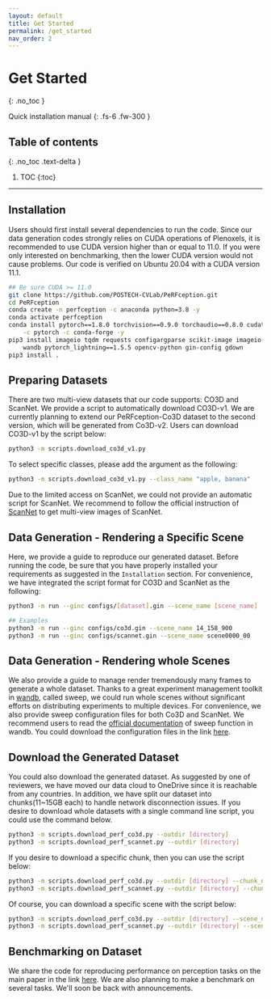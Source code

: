 ```yaml
---
layout: default
title: Get Started
permalink: /get_started
nav_order: 2
---
```


# Get Started
{: .no_toc }

Quick installation manual
{: .fs-6 .fw-300 }

## Table of contents
{: .no_toc .text-delta }

1. TOC
{:toc}

---

## Installation

Users should first install several dependencies to run the code. Since our data generation codes strongly relies on CUDA operations of Plenoxels, it is recommended to use CUDA version higher than or equal to 11.0. If you were only interested on benchmarking, then the lower CUDA version would not cause problems. Our code is verified on Ubuntu 20.04 with a CUDA version 11.1. 

```bash
## Be sure CUDA >= 11.0
git clone https://github.com/POSTECH-CVLab/PeRFception.git
cd PeRFception
conda create -n perfception -c anaconda python=3.8 -y
conda activate perfception
conda install pytorch==1.8.0 torchvision==0.9.0 torchaudio==0.8.0 cudatoolkit=11.1 \
    -c pytorch -c conda-forge -y
pip3 install imageio tqdm requests configargparse scikit-image imageio-ffmpeg piqa \
    wandb pytorch_lightning==1.5.5 opencv-python gin-config gdown
pip3 install .
```

## Preparing Datasets
There are two multi-view datasets that our code supports: CO3D and ScanNet. We provide a script to automatically download CO3D-v1. We are currently planning to extend our PeRFception-Co3D dataset to the second version, which will be generated from Co3D-v2. Users can download CO3D-v1 by the script below:
```bash
python3 -m scripts.download_co3d_v1.py
```

To select specific classes, please add the argument as the following:
```bash
python3 -m scripts.download_co3d_v1.py --class_name "apple, banana"
```

Due to the limited access on ScanNet, we could not provide an automatic script for ScanNet. We recommend to follow the official instruction of [ScanNet](http://www.scan-net.org/) to get multi-view images of ScanNet. 

## Data Generation - Rendering a Specific Scene

Here, we provide a guide to reproduce our generated dataset. Before running the code, be sure that you have properly installed your requirements as suggested in the `Installation` section. For convenience, we have integrated the script format for CO3D and ScanNet as the following:

```bash
python3 -m run --ginc configs/[dataset].gin --scene_name [scene_name]

## Examples
python3 -m run --ginc configs/co3d.gin --scene_name 14_158_900
python3 -m run --ginc configs/scannet.gin --scene_name scene0000_00

```

## Data Generation - Rendering whole Scenes

We also provide a guide to manage render tremendously many frames to generate a whole dataset. Thanks to a great experiment management toolkit in [wandb](https://wandb.ai/site), called sweep, we could run whole scenes without significant efforts on distributing experiments to multiple devices. For convenience, we also provide sweep configuration files for both Co3D and ScanNet. We recommend users to read the [official documentation](https://docs.wandb.ai/guides/sweeps) of sweep function in wandb. You could download the configuration files in the link [here](). 

## Download the Generated Dataset

You could also download the generated dataset. As suggested by one of reviewers, we have moved our data cloud to OneDrive since it is reachable from any countries. In addition, we have split our dataset into chunks(11~15GB each) to handle network disconnection issues. If you desire to download whole datasets with a single command line script, you could use the command below.

```bash
python3 -m scripts.download_perf_co3d.py --outdir [directory]
python3 -m scripts.download_perf_scannet.py --outdir [directory]
```

If you desire to download a specific chunk, then you can use the script below:

```bash
python3 -m scripts.download_perf_co3d.py --outdir [directory] --chunk_number 00
python3 -m scripts.download_perf_scannet.py --outdir [directory] --chunk_number 00
```

Of course, you can download a specific scene with the script below:
```bash
python3 -m scripts.download_perf_co3d.py --outdir [directory] --scene_name 14_158_900
python3 -m scripts.download_perf_scannet.py --outdir [directory] --scene_name scene0000_00
```

## Benchmarking on Dataset

We share the code for reproducing performance on perception tasks on the main paper in the link [here](TBD). We are also planning to make a benchmark on several tasks. We'll soon be back with announcements.
